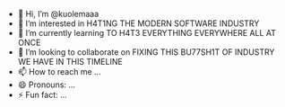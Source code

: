 - 👋 Hi, I’m @kuolemaaa
- 👀 I’m interested in H4T1NG THE MODERN SOFTWARE INDUSTRY
- 🌱 I’m currently learning TO H4T3 EVERYTHING EVERYWHERE ALL AT ONCE
- 💞️ I’m looking to collaborate on FIXING THIS BU77SH1T OF INDUSTRY WE HAVE IN THIS TIMELINE
- 📫 How to reach me ...
- 😄 Pronouns: ...
- ⚡ Fun fact: ...

<!---
kuolemaaa/kuolemaaa is a ✨ special ✨ repository because its `README.md` (this file) appears on your GitHub profile.
You can click the Preview link to take a look at your changes.
--->
